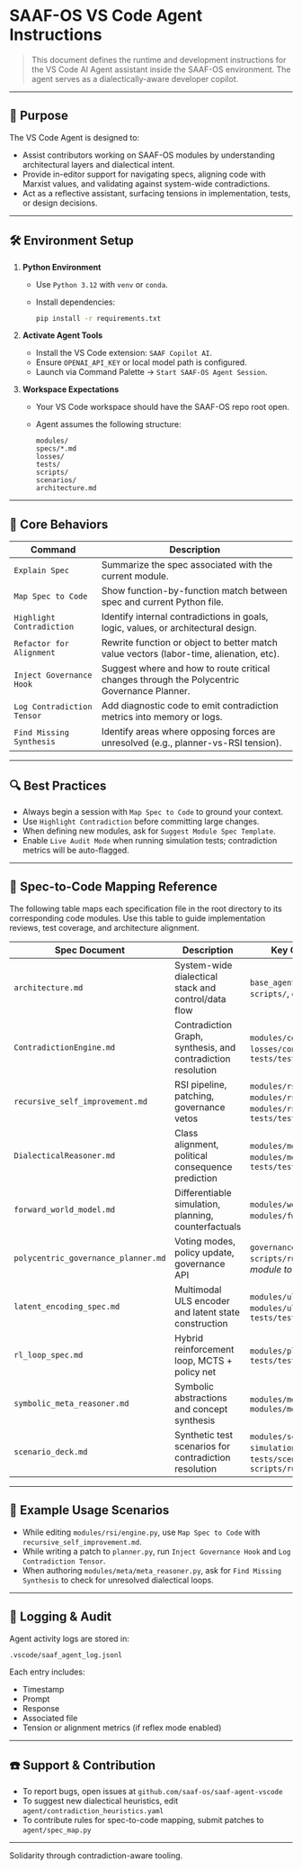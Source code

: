 # SAAF-OS VS Code Agent Instructions

> This document defines the runtime and development instructions for the VS Code AI Agent assistant inside the SAAF-OS environment. The agent serves as a dialectically-aware developer copilot.

---

## 🧠 Purpose

The VS Code Agent is designed to:

* Assist contributors working on SAAF-OS modules by understanding architectural layers and dialectical intent.
* Provide in-editor support for navigating specs, aligning code with Marxist values, and validating against system-wide contradictions.
* Act as a reflective assistant, surfacing tensions in implementation, tests, or design decisions.

---

## 🛠️ Environment Setup

1. **Python Environment**

   * Use `Python 3.12` with `venv` or `conda`.
   * Install dependencies:

     ```bash
     pip install -r requirements.txt
     ```

2. **Activate Agent Tools**

   * Install the VS Code extension: `SAAF Copilot AI`.
   * Ensure `OPENAI_API_KEY` or local model path is configured.
   * Launch via Command Palette → `Start SAAF-OS Agent Session`.

3. **Workspace Expectations**

   * Your VS Code workspace should have the SAAF-OS repo root open.
   * Agent assumes the following structure:

     ```
     modules/
     specs/*.md
     losses/
     tests/
     scripts/
     scenarios/
     architecture.md
     ```

---

## 🧭 Core Behaviors

| Command                    | Description                                                                                 |
| -------------------------- | ------------------------------------------------------------------------------------------- |
| `Explain Spec`             | Summarize the spec associated with the current module.                                      |
| `Map Spec to Code`         | Show function-by-function match between spec and current Python file.                       |
| `Highlight Contradiction`  | Identify internal contradictions in goals, logic, values, or architectural design.          |
| `Refactor for Alignment`   | Rewrite function or object to better match value vectors (labor-time, alienation, etc).     |
| `Inject Governance Hook`   | Suggest where and how to route critical changes through the Polycentric Governance Planner. |
| `Log Contradiction Tensor` | Add diagnostic code to emit contradiction metrics into memory or logs.                      |
| `Find Missing Synthesis`   | Identify areas where opposing forces are unresolved (e.g., planner-vs-RSI tension).         |

---

## 🔍 Best Practices

* Always begin a session with `Map Spec to Code` to ground your context.
* Use `Highlight Contradiction` before committing large changes.
* When defining new modules, ask for `Suggest Module Spec Template`.
* Enable `Live Audit Mode` when running simulation tests; contradiction metrics will be auto-flagged.

---

## 📁 Spec-to-Code Mapping Reference

The following table maps each specification file in the root directory to its corresponding code modules. Use this table to guide implementation reviews, test coverage, and architecture alignment.

| Spec Document                       | Description                                                  | Key Code Files & Modules                                                                                |
| ----------------------------------- | ------------------------------------------------------------ | ------------------------------------------------------------------------------------------------------- |
| `architecture.md`                   | System-wide dialectical stack and control/data flow          | `base_agent.py`, `bus/`, `modules/`, `scripts/`, `governance_rules.toml`                                |
| `ContradictionEngine.md`            | Contradiction Graph, synthesis, and contradiction resolution | `modules/contradiction/engine.py`, `losses/contradiction_loss.py`, `tests/test_contradiction_engine.py` |
| `recursive_self_improvement.md`     | RSI pipeline, patching, governance vetos                     | `modules/rsi/engine.py`, `modules/rsi/crypto_utils.py`, `modules/rsi/audit_log.py`, `tests/test_rsi.py` |
| `DialecticalReasoner.md`            | Class alignment, political consequence prediction            | `modules/meta/meta_reasoner.py`, `modules/memory/manager.py`, `tests/test_goal_reframing.py`            |
| `forward_world_model.md`            | Differentiable simulation, planning, counterfactuals         | `modules/world_model/fwm.py`, `modules/fwm.py`, `tests/test_fwm.py`                                     |
| `polycentric_governance_planner.md` | Voting modes, policy update, governance API                  | `governance_rules.toml`, `scripts/run_demo.py`, *(Governance module to be implemented)*                 |
| `latent_encoding_spec.md`           | Multimodal ULS encoder and latent state construction         | `modules/uls/encoder.py`, `modules/uls_encoder.py`, `tests/test_uls_encoder.py`                         |
| `rl_loop_spec.md`                   | Hybrid reinforcement loop, MCTS + policy net                 | `modules/planning/rl_planner.py`, `tests/test_rl_planner.py`                                            |
| `symbolic_meta_reasoner.md`         | Symbolic abstractions and concept synthesis                  | `modules/meta/meta_reasoner.py`, `modules/memory/manager.py`                                            |
| `scenario_deck.md`                  | Synthetic test scenarios for contradiction resolution        | `modules/scenarios.py`, `simulation/loader.py`, `tests/scenarios/`, `scripts/run_demo.py`               |

---

## 📁 Example Usage Scenarios

* While editing `modules/rsi/engine.py`, use `Map Spec to Code` with `recursive_self_improvement.md`.
* While writing a patch to `planner.py`, run `Inject Governance Hook` and `Log Contradiction Tensor`.
* When authoring `modules/meta/meta_reasoner.py`, ask for `Find Missing Synthesis` to check for unresolved dialectical loops.

---

## 📓 Logging & Audit

Agent activity logs are stored in:

```
.vscode/saaf_agent_log.jsonl
```

Each entry includes:

* Timestamp
* Prompt
* Response
* Associated file
* Tension or alignment metrics (if reflex mode enabled)

---

## ☎️ Support & Contribution

* To report bugs, open issues at `github.com/saaf-os/saaf-agent-vscode`
* To suggest new dialectical heuristics, edit `agent/contradiction_heuristics.yaml`
* To contribute rules for spec-to-code mapping, submit patches to `agent/spec_map.py`

---

Solidarity through contradiction-aware tooling.

